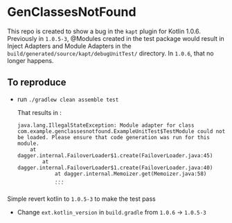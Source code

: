# GenClassesNotFound

This repo is created to show a bug in the `kapt` plugin for Kotlin 1.0.6.  Previously in `1.0.5-3`, @Modules created in the test package would result in Inject Adapters and Module Adapters in the `build/generated/source/kapt/debugUnitTest/` directory.  In `1.0.6`, that no longer happens.

## To reproduce
- run `./gradlew clean assemble test`

  That results in : 

  ```
  java.lang.IllegalStateException: Module adapter for class com.example.genclassesnotfound.ExampleUnitTest$TestModule could not be loaded. Please ensure that code generation was run for this module.
      at dagger.internal.FailoverLoader$1.create(FailoverLoader.java:45)
          at dagger.internal.FailoverLoader$1.create(FailoverLoader.java:40)
              at dagger.internal.Memoizer.get(Memoizer.java:58)
              ...    
              ```

Simple revert kotlin to `1.0.5-3` to make the test pass

  - Change `ext.kotlin_version` in `build.gradle` from `1.0.6` -> `1.0.5-3`

